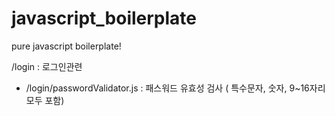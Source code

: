 
# javascript_boilerplate
pure javascript boilerplate!


/login : 로그인관련
 - /login/passwordValidator.js : 패스워드 유효성 검사 ( 특수문자, 숫자, 9~16자리 모두 포함)


